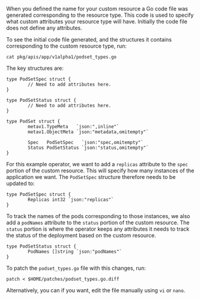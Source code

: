 When you defined the name for your custom resource a Go code file was generated corresponding to the resource type. This code is used to specify what custom attributes your resource type will have. Initially the code file does not define any attributes.

To see the initial code file generated, and the structures it contains corresponding to the custom resource type, run:

```execute
cat pkg/apis/app/v1alpha1/podset_types.go
```

The key structures are:

```
type PodSetSpec struct {
        // Need to add attributes here.
}

type PodSetStatus struct {
        // Need to add attributes here.
}

type PodSet struct {
        metav1.TypeMeta   `json:",inline"`
        metav1.ObjectMeta `json:"metadata,omitempty"`

        Spec   PodSetSpec   `json:"spec,omitempty"`
        Status PodSetStatus `json:"status,omitempty"`
}
```

For this example operator, we want to add a `replicas` attribute to the `spec` portion of the custom resource. This will specify how many instances of the application we want. The `PodSetSpec` structure therefore needs to be updated to:

```copy
type PodSetSpec struct {
        Replicas int32 `json:"replicas"`
}
```


To track the names of the pods corresponding to those instances, we also add a `podNames` attribute to the `status` portion of the custom resource. The `status` portion is where the operator keeps any attributes it needs to track the status of the deployment based on the custom resource.

```copy
type PodSetStatus struct {
        PodNames []string `json:"podNames"`
}
```

To patch the `podset_types.go` file with this changes, run:

```execute
patch < $HOME/patches/podset_types.go.diff
```

Alternatively, you can if you want, edit the file manually using `vi` or `nano`.
